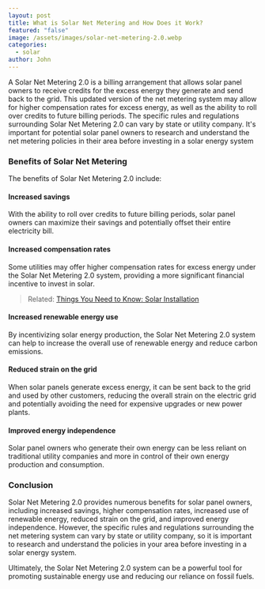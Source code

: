 ```yaml
---
layout: post
title: What is Solar Net Metering and How Does it Work?
featured: "false"
image: /assets/images/solar-net-metering-2.0.webp
categories:
  - solar
author: John
---
```

A Solar Net Metering 2.0 is a billing arrangement that allows solar panel owners to receive credits for the excess energy they generate and send back to the grid. This updated version of the net metering system may allow for higher compensation rates for excess energy, as well as the ability to roll over credits to future billing periods.
The specific rules and regulations surrounding Solar Net Metering 2.0 can vary by state or utility company. It's important for potential solar panel owners to research and understand the net metering policies in their area before investing in a solar energy system 

### Benefits of Solar Net Metering

The benefits of Solar Net Metering 2.0 include:

#### Increased savings

With the ability to roll over credits to future billing periods, solar panel owners can maximize their savings and potentially offset their entire electricity bill.

#### Increased compensation rates

Some utilities may offer higher compensation rates for excess energy under the Solar Net Metering 2.0 system, providing a more significant financial incentive to invest in solar.

> Related: [Things You Need to Know: Solar Installation](/thing-you-need-to-know-solar-installation/)

#### Increased renewable energy use

By incentivizing solar energy production, the Solar Net Metering 2.0 system can help to increase the overall use of renewable energy and reduce carbon emissions.

#### Reduced strain on the grid

When solar panels generate excess energy, it can be sent back to the grid and used by other customers, reducing the overall strain on the electric grid and potentially avoiding the need for expensive upgrades or new power plants.

#### Improved energy independence

Solar panel owners who generate their own energy can be less reliant on traditional utility companies and more in control of their own energy production and consumption.

### Conclusion

Solar Net Metering 2.0 provides numerous benefits for solar panel owners, including increased savings, higher compensation rates, increased use of renewable energy, reduced strain on the grid, and improved energy independence. However, the specific rules and regulations surrounding the net metering system can vary by state or utility company, so it is important to research and understand the policies in your area before investing in a solar energy system.

Ultimately, the Solar Net Metering 2.0 system can be a powerful tool for promoting sustainable energy use and reducing our reliance on fossil fuels.